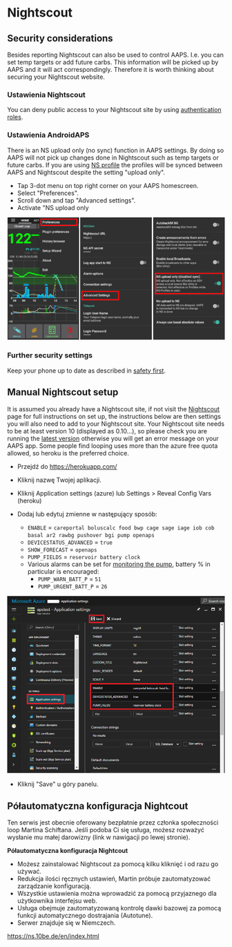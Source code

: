 # Nightscout

## Security considerations

Besides reporting Nightscout can also be used to control AAPS. I.e. you can set temp targets or add future carbs. This information will be picked up by AAPS and it will act correspondingly. Therefore it is worth thinking about securing your Nightscout website.

### Ustawienia Nightscout

You can deny public access to your Nightscout site by using [authentication roles](https://nightscout.github.io/nightscout/security).

### Ustawienia AndroidAPS

There is an NS upload only (no sync) function in AAPS settings. By doing so AAPS will not pick up changes done in Nightscout such as temp targets or future carbs. If you are using [NS profile](../Configuration/Config-Builder#ns-profile) the profiles will be synced between AAPS and Nightscout despite the setting "upload only".

* Tap 3-dot menu on top right corner on your AAPS homescreen.
* Select "Preferences".
* Scroll down and tap "Advanced settings".
* Activate "NS upload only

![Nightscout upload only](../images/NSsafety.png)

### Further security settings

Keep your phone up to date as described in [safety first](../Getting-Started/Safety-first.rst).

## Manual Nightscout setup

It is assumed you already have a Nightscout site, if not visit the [Nightscout](http://nightscout.github.io/nightscout/new_user/) page for full instructions on set up, the instructions below are then settings you will also need to add to your Nightscout site. Your Nightscout site needs to be at least version 10 (displayed as 0.10...), so please check you are running the [latest version](https://nightscout.github.io/update/update/#updating-your-site-to-the-latest-version) otherwise you will get an error message on your AAPS app. Some people find looping uses more than the azure free quota allowed, so heroku is the preferred choice.

* Przejdź do https://herokuapp.com/

* Kliknij nazwę Twojej aplikacji.

* Kliknij Application settings (azure) lub Settings > Reveal Config Vars (heroku)

* Dodaj lub edytuj zmienne w następujący sposób:
  
  * `ENABLE` = `careportal boluscalc food bwp cage sage iage iob cob basal ar2 rawbg pushover bgi pump openaps`
  * `DEVICESTATUS_ADVANCED` = `true`
  * `SHOW_FORECAST` = `openaps`
  * `PUMP_FIELDS` = `reservoir battery clock`
  * Various alarms can be set for [monitoring the pump](https://github.com/nightscout/cgm-remote-monitor#pump-pump-monitoring), battery % in particular is encouraged: 
    * `PUMP_WARN_BATT_P` = `51`
    * `PUMP_URGENT_BATT_P` = `26` 

![Azure](../images/nightscout1.png)

* Kliknij "Save" u góry panelu.

## Półautomatyczna konfiguracja Nightcout

Ten serwis jest obecnie oferowany bezpłatnie przez członka społeczności loop Martina Schiftana. Jeśli podoba Ci się usługa, możesz rozważyć wysłanie mu małej darowizny (link w nawigacji po lewej stronie).

**Półautomatyczna konfiguracja Nightcout**

* Możesz zainstalować Nightscout za pomocą kilku kliknięć i od razu go używać. 
* Redukcja ilości ręcznych ustawień, Martin próbuje zautomatyzować zarządzanie konfiguracją.
* Wszystkie ustawienia można wprowadzić za pomocą przyjaznego dla użytkownika interfejsu web. 
* Usługa obejmuje zautomatyzowaną kontrolę dawki bazowej za pomocą funkcji automatycznego dostrajania (Autotune). 
* Serwer znajduje się w Niemczech.

<https://ns.10be.de/en/index.html>